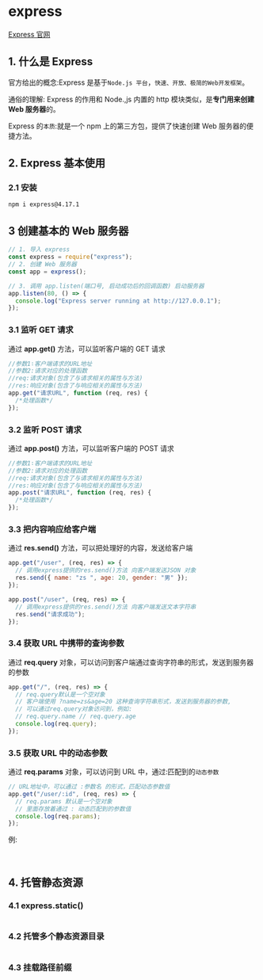 # express

[Express 官网](https://www.expressjs.com.cn/)

## 1. 什么是 Express

官方给出的概念:Express 是基于`Node.js 平台`，`快速、开放、极简的Web开发框架`。

通俗的理解: Express 的作用和 Node.,js 内置的 http 模块类似，是**专门用来创建 Web 服务器**的。

Express 的`本质`:就是一个 npm 上的第三方包，提供了快速创建 Web 服务器的便捷方法。

## 2. Express 基本使用

### 2.1 安装

```
npm i express@4.17.1
```

## 3 创建基本的 Web 服务器

```js
// 1. 导入 express
const express = require("express");
// 2. 创建 Web 服务器
const app = express();

// 3. 调用 app.listen(端口号, 启动成功后的回调函数) 启动服务器
app.listen(80, () => {
  console.log("Express server running at http://127.0.0.1");
});
```

### 3.1 监听 GET 请求

通过 **app.get()** 方法，可以监听客户端的 GET 请求

```js
//参数1∶客户端请求的URL地址
//参数2:请求对应的处理函数
//req:请求对象(包含了与请求相关的属性与方法)
//res:响应对象(包含了与响应相关的属性与方法)
app.get("请求URL", function (req, res) {
  /*处理函数*/
});
```

### 3.2 监听 POST 请求

通过 **app.post()** 方法，可以监听客户端的 POST 请求

```js
//参数1∶客户端请求的URL地址
//参数2:请求对应的处理函数
//req:请求对象(包含了与请求相关的属性与方法)
//res:响应对象(包含了与响应相关的属性与方法)
app.post("请求URL", function (req, res) {
  /*处理函数*/
});
```

### 3.3 把内容响应给客户端

通过 **res.send()** 方法，可以把处理好的内容，发送给客户端

```js
app.get("/user", (req, res) => {
  // 调用express提供的res.send()方法 向客户端发送JSON 对象
  res.send({ name: "zs ", age: 20, gender: "男" });
});

app.post("/user", (req, res) => {
  // 调用express提供的res.send()方法 向客户端发送文本字符串
  res.send("请求成功");
});
```

### 3.4 获取 URL 中携带的查询参数

通过 **req.query** 对象，可以访问到客户端通过查询字符串的形式，发送到服务器的参数

```js
app.get("/", (req, res) => {
  // req.query默认是一个空对象
  // 客户端使用 ?name=zs&age=20 这种查询字符串形式，发送到服务器的参数,
  // 可以通过req.query对象访问到，例如:
  // req.query.name // req.query.age
  console.log(req.query);
});
```

### 3.5 获取 URL 中的动态参数

通过 **req.params** 对象，可以访问到 URL 中，通过:匹配到的`动态参数`

```js
// URL地址中，可以通过 :参数名 的形式，匹配动态参数值
app.get("/user/:id", (req, res) => {
  // req.params 默认是一个空对象
  // 里面存放着通过 : 动态匹配到的参数值
  console.log(req.params);
});
```

例:

<img :src="$withBase('/nodejs/express/express_2.png')">
<img :src="$withBase('/nodejs/express/express_1.png')">

## 4. 托管静态资源

### 4.1 express.static()

<img :src="$withBase('/nodejs/express/express_3.png')">

### 4.2 托管多个静态资源目录

<img :src="$withBase('/nodejs/express/express_4.png')">

### 4.3 挂载路径前缀

<img :src="$withBase('/nodejs/express/express_5.png')">
